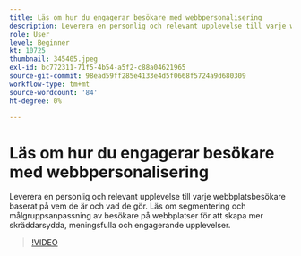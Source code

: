 ```yaml
---
title: Läs om hur du engagerar besökare med webbpersonalisering
description: Leverera en personlig och relevant upplevelse till varje webbplatsbesökare baserat på vem de är och vad de gör. Läs om segmentering och målgruppsanpassning av besökare på webbplatser för att skapa mer skräddarsydda, meningsfulla och engagerande upplevelser.
role: User
level: Beginner
kt: 10725
thumbnail: 345405.jpeg
exl-id: bc772311-71f5-4b54-a5f2-c88a04621965
source-git-commit: 98ead59ff285e4133e4d5f0668f5724a9d680309
workflow-type: tm+mt
source-wordcount: '84'
ht-degree: 0%

---
```


# Läs om hur du engagerar besökare med webbpersonalisering

Leverera en personlig och relevant upplevelse till varje webbplatsbesökare baserat på vem de är och vad de gör. Läs om segmentering och målgruppsanpassning av besökare på webbplatser för att skapa mer skräddarsydda, meningsfulla och engagerande upplevelser.

>[!VIDEO](https://video.tv.adobe.com/v/345405/?quality=12&learn=on)
